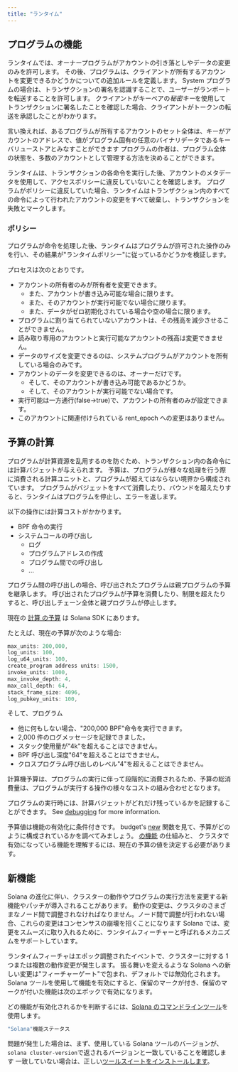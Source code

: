 ```yaml
---
title: "ランタイム"
---
```


## プログラムの機能

ランタイムでは、オーナープログラムがアカウントの引き落としやデータの変更のみを許可します。 その後、プログラムは、クライアントが所有するアカウントを変更できるかどうかについての追加ルールを定義します。 System プログラムの場合は、トランザクションの署名を認識することで、ユーザーがランポートを転送することを許可します。 クライアントがキーペアの*秘密キー*を使用してトランザクションに署名したことを確認した場合、クライアントがトークンの転送を承認したことがわかります。

言い換えれば、あるプログラムが所有するアカウントのセット全体は、キーがアカウントのアドレスで、値がプログラム固有の任意のバイナリデータであるキーバリューストアとみなすことができます プログラムの作者は、プログラム全体の状態を、多数のアカウントとして管理する方法を決めることができます。

ランタイムは、トランザクションの各命令を実行した後、アカウントのメタデータを使用して、アクセスポリシーに違反していないことを確認します。 プログラムがポリシーに違反していた場合、ランタイムはトランザクション内のすべての命令によって行われたアカウントの変更をすべて破棄し、トランザクションを失敗とマークします。

### ポリシー

プログラムが命令を処理した後、ランタイムはプログラムが許可された操作のみを行い、その結果が"ランタイムポリシー"に従っているかどうかを検証します。

プロセスは次のとおりです。

- アカウントの所有者のみが所有者を変更できます。
  - また、アカウントが書き込み可能な場合に限ります。
  - また、そのアカウントが実行可能でない場合に限ります。
  - また、データがゼロ初期化されている場合や空の場合に限ります。
- プログラムに割り当てられていないアカウントは、その残高を減少させることができません。
- 読み取り専用のアカウントと実行可能なアカウントの残高は変更できません。
- データのサイズを変更できるのは、システムプログラムがアカウントを所有している場合のみです。
- アカウントのデータを変更できるのは、オーナーだけです。
  - そして、そのアカウントが書き込み可能であるかどうか。
  - そして、そのアカウントが実行可能でない場合です。
- 実行可能は一方通行(false->true)で、アカウントの所有者のみが設定できます。
- このアカウントに関連付けられている rent_epoch への変更はありません。

## 予算の計算

プログラムが計算資源を乱用するのを防ぐため、トランザクション内の各命令には計算バジェットが与えられます。 予算は、プログラムが様々な処理を行う際に消費される計算ユニットと、プログラムが超えてはならない境界から構成されています。 プログラムがバジェットをすべて消費したり、バウンドを超えたりすると、ランタイムはプログラムを停止し、エラーを返します。

以下の操作には計算コストがかかります。

- BPF 命令の実行
- システムコールの呼び出し
  - ログ
  - プログラムアドレスの作成
  - プログラム間での呼び出し
  - ...

プログラム間の呼び出しの場合、呼び出されたプログラムは親プログラムの予算を継承します。 呼び出されたプログラムが予算を消費したり、制限を超えたりすると、呼び出しチェーン全体と親プログラムが停止します。

現在の [計算 の予算](https://github.com/solana-labs/solana/blob/d3a3a7548c857f26ec2cb10e270da72d373020ec/sdk/src/process_instruction.rs#L65) は Solana SDK にあります。

たとえば、現在の予算が次のような場合:

```rust
max_units: 200,000,
log_units: 100,
log_u64_units: 100,
create_program address units: 1500,
invoke_units: 1000,
max_invoke_depth: 4,
max_call_depth: 64,
stack_frame_size: 4096,
log_pubkey_units: 100,
```

そして、プログラム

- 他に何もしない場合、"200,000 BPF"命令を実行できます。
- 2,000 件のログメッセージを記録できました。
- スタック使用量が"4k"を超えることはできません。
- BPF 呼び出し深度"64"を超えることはできません。
- クロスプログラム呼び出しのレベル"4"を超えることはできません。

計算機予算は、プログラムの実行に伴って段階的に消費されるため、予算の総消費量は、プログラムが実行する操作の様々なコストの組み合わせとなります。

プログラムの実行時には、計算バジェットがどれだけ残っているかを記録することができます。 See [debugging](developing/on-chain-programs/debugging.md#monitoring-compute-budget-consumption) for more information.

予算値は機能の有効化に条件付きです。 budget's [new](https://github.com/solana-labs/solana/blob/d3a3a7548c857f26ec2cb10e270da72d373020ec/sdk/src/process_instruction.rs#L97) 関数を見て、予算がどのように構成されているかを調べてみましょう。 [の機能](runtime.md#features) の仕組みと、 クラスタで有効になっている機能を理解するには、現在の予算の値を決定する必要があります。

## 新機能

Solana の進化に伴い、クラスターの動作やプログラムの実行方法を変更する新機能やパッチが導入されることがあります。 動作の変更は、クラスタのさまざまなノード間で調整されなければなりません。ノード間で調整が行われない場合、これらの変更はコンセンサスの崩壊を招くことになります Solana では、変更をスムーズに取り入れるために、ランタイムフィーチャーと呼ばれるメカニズムをサポートしています。

ランタイムフィーチャはエポック調整されたイベントで、クラスターに対する 1 つまたは複数の動作変更が発生します。 振る舞いを変えるような Solana への新しい変更は"フィーチャーゲート"で包まれ、デフォルトでは無効化されます。 Solana ツールを使用して機能を有効にすると、保留のマークが付き、保留のマークが付いた機能は次のエポックで有効になります。

どの機能が有効化されるかを判断するには、[Solana のコマンドラインツール](cli/install-solana-cli-tools.md)を使用します。

```bash
"Solana"機能ステータス
```

問題が発生した場合は、まず、使用している Solana ツールのバージョンが、`solana cluster-version`で返されるバージョンと一致していることを確認します 一致していない場合は、正しい[ツールスイートをインストールします](cli/install-solana-cli-tools.md)。
